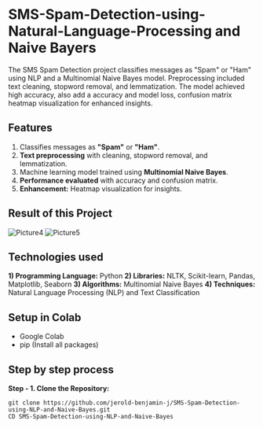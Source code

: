# SMS-Spam-Detection-using-Natural-Language-Processing and Naive Bayers #

The SMS Spam Detection project classifies messages as "Spam" or "Ham" using NLP and a Multinomial Naive Bayes model. Preprocessing included text cleaning, stopword removal, and lemmatization. The model achieved high accuracy, also add a accuracy and model loss, confusion matrix heatmap visualization for enhanced insights.

## Features 

1) Classifies messages as **"Spam"** or **"Ham"**.
2) **Text preprocessing** with cleaning, stopword removal, and lemmatization.
3) Machine learning model trained using **Multinomial Naive Bayes**.
4) **Performance evaluated** with accuracy and confusion matrix.
5) **Enhancement:** Heatmap visualization for insights.

## Result of this Project 

![Picture4](https://github.com/user-attachments/assets/927cf007-d736-4b86-a3ba-da3ee3764f8b)
![Picture5](https://github.com/user-attachments/assets/2ea5b07d-9e2e-4133-b3d1-2d9c1098e137)

## Technologies used 

**1) Programming Language:** Python
**2) Libraries:** NLTK, Scikit-learn, Pandas, Matplotlib, Seaborn
**3) Algorithms:** Multinomial Naive Bayes
**4) Techniques:** Natural Language Processing (NLP) and Text Classification

## Setup in Colab

* Google Colab
* pip (Install all packages)

## Step by step process

**Step - 1. Clone the Repository:**
```
git clone https://github.com/jerold-benjamin-j/SMS-Spam-Detection-using-NLP-and-Naive-Bayes.git
CD SMS-Spam-Detection-using-NLP-and-Naive-Bayes
```
